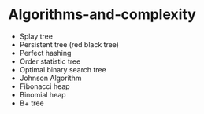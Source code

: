# Algorithms-and-complexity
- Splay tree
- Persistent tree (red black tree)
- Perfect hashing
- Order statistic tree
- Optimal binary search tree
- Johnson Algorithm
- Fibonacci heap
- Binomial heap
- B+ tree
